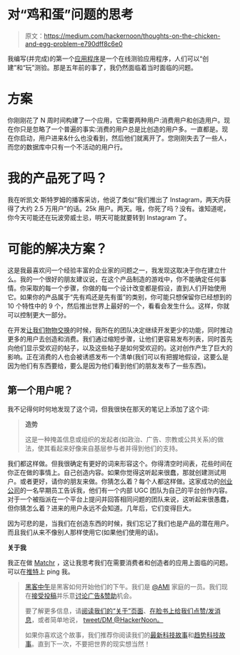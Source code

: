 # 对“鸡和蛋”问题的思考

> 原文：<https://medium.com/hackernoon/thoughts-on-the-chicken-and-egg-problem-e790dff8c6e0>

我编写(并完成)的第一个[应用程序](https://hackernoon.com/tagged/application)是一个在线测验应用程序，人们可以“创建”和“玩”测验。那是五年前的事了，我仍然面临着当时面临的问题。

# 方案

你刚刚花了 N 周时间构建了一个应用，它需要两种用户:消费用户和创造用户。现在你只是忽略了一个普遍的事实:消费的用户总是比创造的用户多。一直都是。现在你启动，用户进来&什么也没看到，然后他们就离开了。您刚刚失去了一些人，而您的数据库中只有一个不活动的用户行。

# 我的产品死了吗？

我在听凯文·斯特罗姆的播客采访，他说了类似“我们推出了 Instagram，两天内获得了大约 2.5 万用户”的话。25k 用户。两天。哦，你死了吗？没有。谁知道呢，你今天可能还在玩波旁威士忌，明天可能就要转到 Instagram 了。

# 可能的解决方案？

这是我最喜欢问一个经验丰富的企业家的问题之一，我发现这取决于你在建立什么。我的一个很好的朋友建议说，在这个产品制造的游戏中，你不能确定任何事情。你采取的每一个步骤，你做的每一个设计改变都是假设，直到人们开始使用它。如果你的产品属于“先有鸡还是先有蛋”的类别，你可能只想保留你已经想到的 10 个特性中的 9 个，然后推出世界上最好的一个，看看会发生什么。这样，你就可以控制更大一部分。

在开发[让我们物物交换](https://letsbarterindia.com)的时候，我所在的团队决定继续开发更少的功能，同时推动更多的用户去创造和消费。我们通过缩短步骤，让他们更容易发布列表，同时首先向他们显示受欢迎的帖子，以及这些帖子是如何受欢迎的。这对创作产生了巨大的影响。正在消费的人也会被诱惑发布一个清单(我们可以有把握地假设，这要么是因为他们有东西要给，要么是因为他们看到他们的朋友发布了一些东西)。

## 第一个用户呢？

我不记得何时何地发现了这个词，但我很快在那天的笔记上添加了这个词:

> **造势**
> 
> 这是一种掩盖信息或组织的发起者(如政治、广告、宗教或公共关系)的做法，使其看起来好像来自基层参与者并得到他们的支持。

我们都这样做。但我很确定有更好的词来形容这个。你得清空时间表，花些时间在你正在做的事情上。自己创造内容。如果你觉得这听起来很蠢，那就创建测试用户。或者更好，请你的朋友来做。你猜怎么着？每个人都这样做。这家成功的[创业公司](https://hackernoon.com/tagged/startup)的一名早期员工告诉我，他们有一个内部 UGC 团队为自己的平台创作内容。对于一个被指派在一个平台上提问并回答相同问题的团队来说，这听起来很愚蠢，但你猜怎么着？进来的用户永远不会知道。几年后，它们变得巨大。

因为可悲的是，当我们在创造东西的时候，我们忘记了我们也是产品的潜在用户。而且我们从来不像别人那样使用它(如果他们使用的话)。

**关于我**

我正在做 [Matchr](https://matchr.in) ，这让我思考我们在需要消费者和创造者的应用上面临的问题。可以在[推特](https://twitter.com/wirddin)上 ping 我。

> [黑客中午](http://bit.ly/Hackernoon)是黑客如何开始他们的下午。我们是 [@AMI](http://bit.ly/atAMIatAMI) 家庭的一员。我们现在[接受投稿](http://bit.ly/hackernoonsubmission)并乐意[讨论广告&赞助](mailto:partners@amipublications.com)机会。
> 
> 要了解更多信息，请[阅读我们的“关于”页面](https://goo.gl/4ofytp)、[在脸书上给我们点赞/发消息](http://bit.ly/HackernoonFB)，或者简单地说， [tweet/DM @HackerNoon。](https://goo.gl/k7XYbx)
> 
> 如果你喜欢这个故事，我们推荐你阅读我们的[最新科技故事](http://bit.ly/hackernoonlatestt)和[趋势科技故事](https://hackernoon.com/trending)。直到下一次，不要把世界的现实想当然！
